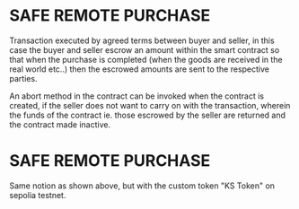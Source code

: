 # SAFE REMOTE PURCHASE

Transaction executed by agreed terms between buyer and seller, in this case the buyer and seller escrow an amount within the smart contract so that when the purchase is completed (when the goods are received in the real world etc..) then the escrowed amounts are sent to the respective parties.

An abort method in the contract can be invoked when the contract is created, if the seller does not want to carry on with the transaction, wherein the funds of the contract ie. those escrowed by the seller are returned and the contract made inactive.

# SAFE REMOTE PURCHASE 
Same notion as shown above, but with the custom token "KS Token" on sepolia testnet.

